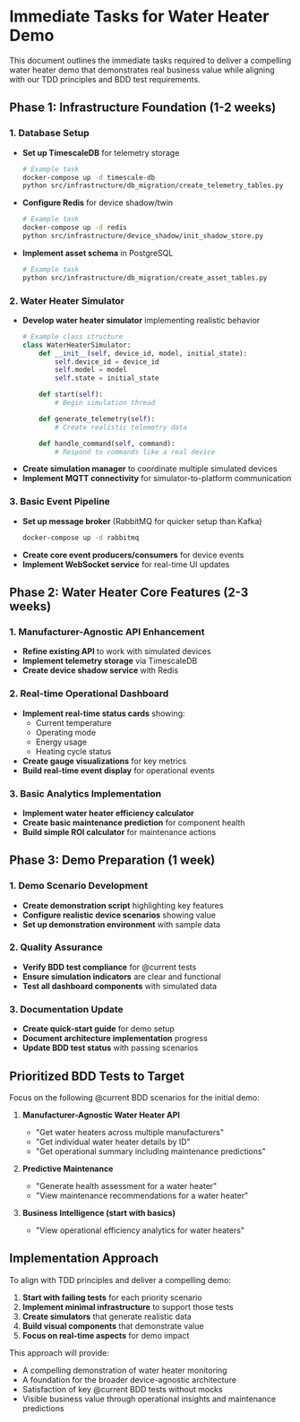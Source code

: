 # Immediate Tasks for Water Heater Demo

This document outlines the immediate tasks required to deliver a compelling water heater demo that demonstrates real business value while aligning with our TDD principles and BDD test requirements.

## Phase 1: Infrastructure Foundation (1-2 weeks)

### 1. Database Setup
- **Set up TimescaleDB** for telemetry storage
  ```bash
  # Example task
  docker-compose up -d timescale-db
  python src/infrastructure/db_migration/create_telemetry_tables.py
  ```
- **Configure Redis** for device shadow/twin
  ```bash
  # Example task
  docker-compose up -d redis
  python src/infrastructure/device_shadow/init_shadow_store.py
  ```
- **Implement asset schema** in PostgreSQL
  ```bash
  # Example task
  python src/infrastructure/db_migration/create_asset_tables.py
  ```

### 2. Water Heater Simulator
- **Develop water heater simulator** implementing realistic behavior
  ```python
  # Example class structure
  class WaterHeaterSimulator:
      def __init__(self, device_id, model, initial_state):
          self.device_id = device_id
          self.model = model
          self.state = initial_state

      def start(self):
          # Begin simulation thread

      def generate_telemetry(self):
          # Create realistic telemetry data

      def handle_command(self, command):
          # Respond to commands like a real device
  ```
- **Create simulation manager** to coordinate multiple simulated devices
- **Implement MQTT connectivity** for simulator-to-platform communication

### 3. Basic Event Pipeline
- **Set up message broker** (RabbitMQ for quicker setup than Kafka)
  ```bash
  docker-compose up -d rabbitmq
  ```
- **Create core event producers/consumers** for device events
- **Implement WebSocket service** for real-time UI updates

## Phase 2: Water Heater Core Features (2-3 weeks)

### 1. Manufacturer-Agnostic API Enhancement
- **Refine existing API** to work with simulated devices
- **Implement telemetry storage** via TimescaleDB
- **Create device shadow service** with Redis

### 2. Real-time Operational Dashboard
- **Implement real-time status cards** showing:
  - Current temperature
  - Operating mode
  - Energy usage
  - Heating cycle status
- **Create gauge visualizations** for key metrics
- **Build real-time event display** for operational events

### 3. Basic Analytics Implementation
- **Implement water heater efficiency calculator**
- **Create basic maintenance prediction** for component health
- **Build simple ROI calculator** for maintenance actions

## Phase 3: Demo Preparation (1 week)

### 1. Demo Scenario Development
- **Create demonstration script** highlighting key features
- **Configure realistic device scenarios** showing value
- **Set up demonstration environment** with sample data

### 2. Quality Assurance
- **Verify BDD test compliance** for @current tests
- **Ensure simulation indicators** are clear and functional
- **Test all dashboard components** with simulated data

### 3. Documentation Update
- **Create quick-start guide** for demo setup
- **Document architecture implementation** progress
- **Update BDD test status** with passing scenarios

## Prioritized BDD Tests to Target

Focus on the following @current BDD scenarios for the initial demo:

1. **Manufacturer-Agnostic Water Heater API**
   - "Get water heaters across multiple manufacturers"
   - "Get individual water heater details by ID"
   - "Get operational summary including maintenance predictions"

2. **Predictive Maintenance**
   - "Generate health assessment for a water heater"
   - "View maintenance recommendations for a water heater"

3. **Business Intelligence (start with basics)**
   - "View operational efficiency analytics for water heaters"

## Implementation Approach

To align with TDD principles and deliver a compelling demo:

1. **Start with failing tests** for each priority scenario
2. **Implement minimal infrastructure** to support those tests
3. **Create simulators** that generate realistic data
4. **Build visual components** that demonstrate value
5. **Focus on real-time aspects** for demo impact

This approach will provide:
- A compelling demonstration of water heater monitoring
- A foundation for the broader device-agnostic architecture
- Satisfaction of key @current BDD tests without mocks
- Visible business value through operational insights and maintenance predictions
